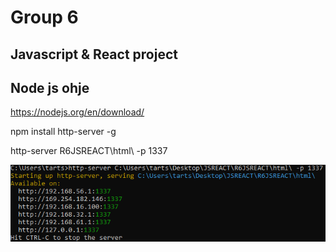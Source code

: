# Group 6
## Javascript & React project


## Node js ohje

https://nodejs.org/en/download/

npm install http-server -g

http-server R6JSREACT\html\ -p 1337

![Ohje](ohje.png)
